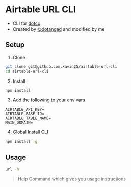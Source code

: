 # Airtable URL CLI 
- CLI for [dotco](https://github.com/someshkar/dotco)
- Created by [@dotangad](https://github.com/dotangad) and modified by me

## Setup
1. Clone
```sh
git clone git@github.com:kavin25/airtable-url-cli
cd airtable-url-cli
```

2. Install
```sh
npm install
```

3. Add the following to your env vars
```
AIRTABLE_API_KEY=
AIRTABLE_BASE_ID=
AIRTABLE_TABLE_NAME=
MAIN_DOMAIN=
```

4. Global Install CLI
```sh
npm install -g
```

## Usage
```sh
url -h
```
> Help Command which gives you usage instructions
